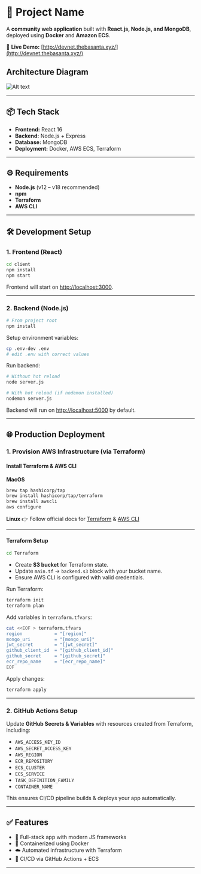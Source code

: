 # 🚀 Project Name

A **community web application** built with **React.js, Node.js, and MongoDB**, deployed using **Docker** and **Amazon ECS**.

🔗 **Live Demo:** [http://devnet.thebasanta.xyz/](http://devnet.thebasanta.xyz/)

## Architecture Diagram
![Alt text](/static/z)

---

## 📦 Tech Stack

* **Frontend:** React 16
* **Backend:** Node.js + Express
* **Database:** MongoDB
* **Deployment:** Docker, AWS ECS, Terraform

---

## ⚙️ Requirements

* **Node.js** (v12 – v18 recommended)
* **npm**
* **Terraform**
* **AWS CLI**

---

## 🛠️ Development Setup

### 1. Frontend (React)

```bash
cd client
npm install
npm start
```

Frontend will start on [http://localhost:3000](http://localhost:3000).

---

### 2. Backend (Node.js)

```bash
# From project root
npm install
```

Setup environment variables:

```bash
cp .env-dev .env
# edit .env with correct values
```

Run backend:

```bash
# Without hot reload
node server.js

# With hot reload (if nodemon installed)
nodemon server.js
```

Backend will run on [http://localhost:5000](http://localhost:5000) by default.

---

## 🌐 Production Deployment

### 1. Provision AWS Infrastructure (via Terraform)

#### Install Terraform & AWS CLI

**MacOS**

```bash
brew tap hashicorp/tap
brew install hashicorp/tap/terraform
brew install awscli
aws configure
```

**Linux**
👉 Follow official docs for [Terraform](https://developer.hashicorp.com/terraform/downloads) & [AWS CLI](https://docs.aws.amazon.com/cli/latest/userguide/getting-started-install.html)

---

#### Terraform Setup

```bash
cd Terraform
```

* Create **S3 bucket** for Terraform state.
* Update `main.tf` → `backend.s3` block with your bucket name.
* Ensure AWS CLI is configured with valid credentials.

Run Terraform:

```bash
terraform init
terraform plan
```

Add variables in `terraform.tfvars`:

```sh
cat <<EOF > terraform.tfvars
region            = "[region]"
mongo_uri         = "[mongo_uri]"
jwt_secret        = "[jwt_secret]"
github_client_id  = "[github_client_id]"
github_secret     = "[github_secret]"
ecr_repo_name     = "[ecr_repo_name]"
EOF
```

Apply changes:

```bash
terraform apply
```

---

### 2. GitHub Actions Setup

Update **GitHub Secrets & Variables** with resources created from Terraform, including:

* `AWS_ACCESS_KEY_ID`
* `AWS_SECRET_ACCESS_KEY`
* `AWS_REGION`
* `ECR_REPOSITORY`
* `ECS_CLUSTER`
* `ECS_SERVICE`
* `TASK_DEFINITION_FAMILY`
* `CONTAINER_NAME`

This ensures CI/CD pipeline builds & deploys your app automatically.

---

## ✅ Features

* 📡 Full-stack app with modern JS frameworks
* 🐳 Containerized using Docker
* ☁️ Automated infrastructure with Terraform
* 🔄 CI/CD via GitHub Actions + ECS

---
